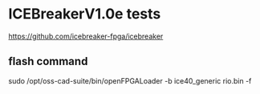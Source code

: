 # ICEBreakerV1.0e tests

https://github.com/icebreaker-fpga/icebreaker

## flash command
sudo /opt/oss-cad-suite/bin/openFPGALoader -b ice40_generic rio.bin -f
